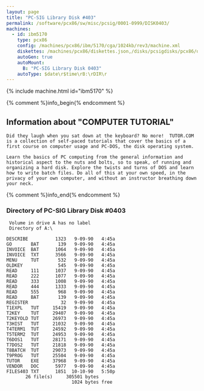 ```yaml
---
layout: page
title: "PC-SIG Library Disk #403"
permalink: /software/pcx86/sw/misc/pcsig/0001-0999/DISK0403/
machines:
  - id: ibm5170
    type: pcx86
    config: /machines/pcx86/ibm/5170/cga/1024kb/rev3/machine.xml
    diskettes: /machines/pcx86/diskettes.json,/disks/pcsigdisks/pcx86/diskettes.json
    autoGen: true
    autoMount:
      B: "PC-SIG Library Disk 0403"
    autoType: $date\r$time\rB:\rDIR\r
---
```


{% include machine.html id="ibm5170" %}

{% comment %}info_begin{% endcomment %}

## Information about "COMPUTER TUTORIAL"

    Did they laugh when you sat down at the keyboard? No more!  TUTOR.COM
    is a collection of self-paced tutorials that cover the basics of a
    first course on computer usage and PC-DOS, the disk operating system.
    
    Learn the basics of PC computing from the general information and
    historical aspect to the nuts and bolts, so to speak, of running and
    organizing a hard disk. Explore the twists and turns of DOS and learn
    how to write batch files. Do all of this at your own speed, in the
    privacy of your own computer, and without an instructor breathing down
    your neck.
{% comment %}info_end{% endcomment %}


### Directory of PC-SIG Library Disk #0403

     Volume in drive A has no label
     Directory of A:\

    DESCRIBE          1323   9-09-90   4:45a
    GO       BAT       139   9-09-90   4:45a
    INVOICE  BAT      1064   9-09-90   4:45a
    INVOICE  TXT      3566   9-09-90   4:45a
    MENU     TUT       532   9-09-90   4:45a
    OLDKEY             545   9-09-90   4:45a
    READ     111      1037   9-09-90   4:45a
    READ     222      1077   9-09-90   4:45a
    READ     333      1008   9-09-90   4:45a
    READ     444      1333   9-09-90   4:45a
    READ     555       968   9-09-90   4:45a
    READ     BAT       139   9-09-90   4:45a
    REGISTER            32   9-09-90   4:45a
    T1EXPL   TUT     15419   9-09-90   4:45a
    T2KEY    TUT     29407   9-09-90   4:45a
    T2KEYOLD TUT     26973   9-09-90   4:45a
    T3HIST   TUT     21032   9-09-90   4:45a
    T4TERM1  TUT     24592   9-09-90   4:45a
    T5TERM2  TUT     24953   9-09-90   4:45a
    T6DOS1   TUT     28171   9-09-90   4:45a
    T7DOS2   TUT     21818   9-09-90   4:45a
    T8BATCH  TUT     29073   9-09-90   4:45a
    T9PROG   TUT     25504   9-09-90   4:45a
    TUTOR    EXE     37968   9-09-90   4:45a
    VENDOR   DOC      5977   9-09-90   4:45a
    FILES403 TXT      1851  10-10-90   5:50p
           26 file(s)     305501 bytes
                            1024 bytes free
